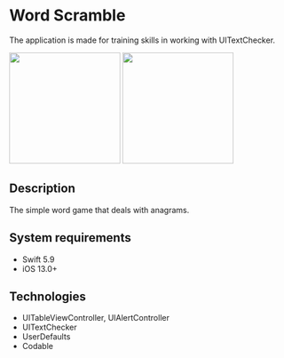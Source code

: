 # Word Scramble
The application is made for training skills in working with UITextChecker.

<img src="https://github.com/user-attachments/assets/82ba7009-4b18-453a-95aa-e05347a97006" width="200">
<img src="https://github.com/user-attachments/assets/689b2b9d-10a7-4987-9f44-7a27d910e79d" width="200">

## Description
The simple word game that deals with anagrams.
## System requirements
* Swift 5.9
* iOS 13.0+
## Technologies
* UITableViewController, UIAlertController
* UITextChecker
* UserDefaults
* Codable

